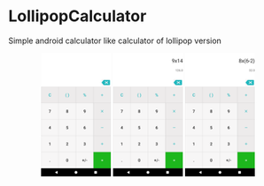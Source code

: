 # LollipopCalculator
Simple android calculator like calculator of lollipop version

<p align="center">
  <img src="Screenshot_1518461080.png" width="25%"/>
    <img src="Screenshot_1518461092.png" width="25%"/>
  <img src="Screenshot_1518461111.png" width="25%"/>
</p>
